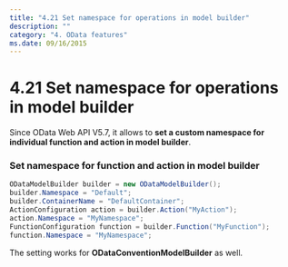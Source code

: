 ```yaml
---
title: "4.21 Set namespace for operations in model builder"
description: ""
category: "4. OData features"
ms.date: 09/16/2015
---
```

# 4.21 Set namespace for operations in model builder

Since OData Web API V5.7, it allows to <strong>set a custom namespace for individual function and action in model builder</strong>.

### Set namespace for function and action in model builder

```C#
ODataModelBuilder builder = new ODataModelBuilder();
builder.Namespace = "Default";
builder.ContainerName = "DefaultContainer";
ActionConfiguration action = builder.Action("MyAction");
action.Namespace = "MyNamespace";
FunctionConfiguration function = builder.Function("MyFunction");
function.Namespace = "MyNamespace";
```

The setting works for <strong>ODataConventionModelBuilder</strong> as well.
